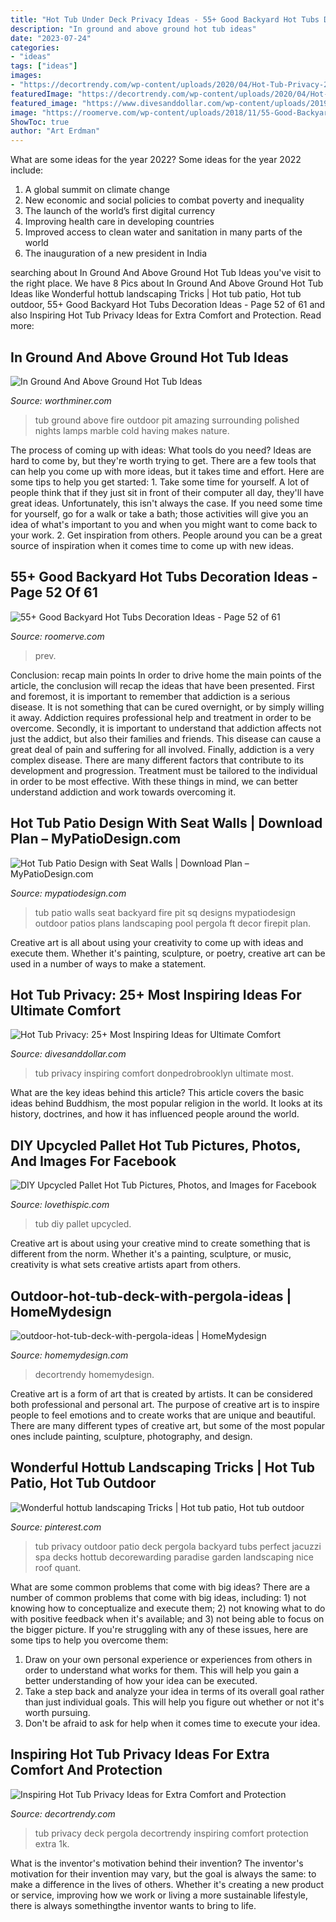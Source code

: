 ```yaml
---
title: "Hot Tub Under Deck Privacy Ideas - 55+ Good Backyard Hot Tubs Decoration Ideas"
description: "In ground and above ground hot tub ideas"
date: "2023-07-24"
categories:
- "ideas"
tags: ["ideas"]
images:
- "https://decortrendy.com/wp-content/uploads/2020/04/Hot-Tub-Privacy-2.jpg"
featuredImage: "https://decortrendy.com/wp-content/uploads/2020/04/Hot-Tub-Privacy-2.jpg"
featured_image: "https://www.divesanddollar.com/wp-content/uploads/2019/07/hot-tub-privacy-16.jpg"
image: "https://roomerve.com/wp-content/uploads/2018/11/55-Good-Backyard-Hot-Tubs-Decoration-Ideas-52.jpg"
ShowToc: true
author: "Art Erdman"
---
```



What are some ideas for the year 2022?
Some ideas for the year 2022 include: 
1. A global summit on climate change 
2. New economic and social policies to combat poverty and inequality 
3. The launch of the world’s first digital currency 
4. Improving health care in developing countries 
5. Improved access to clean water and sanitation in many parts of the world 
6. The inauguration of a new president in India 

	

		
searching about In Ground And Above Ground Hot Tub Ideas you've visit to the right place. We have 8 Pics about In Ground And Above Ground Hot Tub Ideas like Wonderful hottub landscaping Tricks | Hot tub patio, Hot tub outdoor, 55+ Good Backyard Hot Tubs Decoration Ideas - Page 52 of 61 and also Inspiring Hot Tub Privacy Ideas for Extra Comfort and Protection. Read more:
		
    
## In Ground And Above Ground Hot Tub Ideas

<img loading=lazy src="http://www.worthminer.com/wp-content/uploads/2017/07/In-Ground-And-Above-Ground-Hot-Tub-Ideas-3.jpg" onerror="this.onerror=null;this.src='https://tse3.mm.bing.net/th?id=OIP.3swOZW0NUuMjkDJDfCyeFQHaLH&amp;pid=15.1';" alt="In Ground And Above Ground Hot Tub Ideas">

_Source: worthminer.com_

>tub ground above fire outdoor pit amazing surrounding polished nights lamps marble cold having makes nature. 

	

The process of coming up with ideas: What tools do you need?
Ideas are hard to come by, but they're worth trying to get. There are a few tools that can help you come up with more ideas, but it takes time and effort. Here are some tips to help you get started: 1. Take some time for yourself. A lot of people think that if they just sit in front of their computer all day, they'll have great ideas. Unfortunately, this isn't always the case. If you need some time for yourself, go for a walk or take a bath; those activities will give you an idea of what's important to you and when you might want to come back to your work. 2. Get inspiration from others. People around you can be a great source of inspiration when it comes time to come up with new ideas.

    
## 55+ Good Backyard Hot Tubs Decoration Ideas - Page 52 Of 61

<img loading=lazy src="https://roomerve.com/wp-content/uploads/2018/11/55-Good-Backyard-Hot-Tubs-Decoration-Ideas-52.jpg" onerror="this.onerror=null;this.src='https://tse3.mm.bing.net/th?id=OIP.ELkO-xQakprsABDVocjvDgHaE7&amp;pid=15.1';" alt="55+ Good Backyard Hot Tubs Decoration Ideas - Page 52 of 61">

_Source: roomerve.com_

>prev. 

	

Conclusion: recap main points
In order to drive home the main points of the article, the conclusion will recap the ideas that have been presented. First and foremost, it is important to remember that addiction is a serious disease. It is not something that can be cured overnight, or by simply willing it away. Addiction requires professional help and treatment in order to be overcome. Secondly, it is important to understand that addiction affects not just the addict, but also their families and friends. This disease can cause a great deal of pain and suffering for all involved. Finally, addiction is a very complex disease. There are many different factors that contribute to its development and progression. Treatment must be tailored to the individual in order to be most effective. With these things in mind, we can better understand addiction and work towards overcoming it.

    
## Hot Tub Patio Design With Seat Walls | Download Plan – MyPatioDesign.com

<img loading=lazy src="http://cdn.shopify.com/s/files/1/1099/9566/products/Hot-Tub-Patio-Design-with-Seat-Walls-4_grande.jpg?v=1452255412" onerror="this.onerror=null;this.src='https://tse3.mm.bing.net/th?id=OIP.ClbUrMQeeqE0ahyq7BJiRwHaEy&amp;pid=15.1';" alt="Hot Tub Patio Design with Seat Walls | Download Plan – MyPatioDesign.com">

_Source: mypatiodesign.com_

>tub patio walls seat backyard fire pit sq designs mypatiodesign outdoor patios plans landscaping pool pergola ft decor firepit plan. 

	

Creative art is all about using your creativity to come up with ideas and execute them. Whether it's painting, sculpture, or poetry, creative art can be used in a number of ways to make a statement.

    
## Hot Tub Privacy: 25+ Most Inspiring Ideas For Ultimate Comfort

<img loading=lazy src="https://www.divesanddollar.com/wp-content/uploads/2019/07/hot-tub-privacy-16.jpg" onerror="this.onerror=null;this.src='https://tse1.mm.bing.net/th?id=OIP.NDhXhuiJJzY14N1m9K1A-gHaLG&amp;pid=15.1';" alt="Hot Tub Privacy: 25+ Most Inspiring Ideas for Ultimate Comfort">

_Source: divesanddollar.com_

>tub privacy inspiring comfort donpedrobrooklyn ultimate most. 

	

What are the key ideas behind this article?
This article covers the basic ideas behind Buddhism, the most popular religion in the world. It looks at its history, doctrines, and how it has influenced people around the world.

    
## DIY Upcycled Pallet Hot Tub Pictures, Photos, And Images For Facebook

<img loading=lazy src="https://cache.lovethispic.com/uploaded_images/329831-Diy-Upcycled-Pallet-Hot-Tub.jpg" onerror="this.onerror=null;this.src='https://tse3.mm.bing.net/th?id=OIP.wbmC-C01ARGBnXZ-WvaijQHaKS&amp;pid=15.1';" alt="DIY Upcycled Pallet Hot Tub Pictures, Photos, and Images for Facebook">

_Source: lovethispic.com_

>tub diy pallet upcycled. 

	

Creative art is about using your creative mind to create something that is different from the norm. Whether it's a painting, sculpture, or music, creativity is what sets creative artists apart from others.

    
## Outdoor-hot-tub-deck-with-pergola-ideas | HomeMydesign

<img loading=lazy src="https://homemydesign.com/wp-content/uploads/2019/06/outdoor-hot-tub-deck-with-pergola-ideas.jpg" onerror="this.onerror=null;this.src='https://tse3.mm.bing.net/th?id=OIP.L6nDeRGyPMeCJv_inye9RgHaLH&amp;pid=15.1';" alt="outdoor-hot-tub-deck-with-pergola-ideas | HomeMydesign">

_Source: homemydesign.com_

>decortrendy homemydesign. 

	

Creative art is a form of art that is created by artists. It can be considered both professional and personal art. The purpose of creative art is to inspire people to feel emotions and to create works that are unique and beautiful. There are many different types of creative art, but some of the most popular ones include painting, sculpture, photography, and design.

    
## Wonderful Hottub Landscaping Tricks | Hot Tub Patio, Hot Tub Outdoor

<img loading=lazy src="https://i.pinimg.com/736x/94/59/2b/94592bb647ba589f9e659222a0ec4e5c.jpg" onerror="this.onerror=null;this.src='https://tse1.mm.bing.net/th?id=OIP.U4yB6SNHSsWiiXArVOmDOgHaLG&amp;pid=15.1';" alt="Wonderful hottub landscaping Tricks | Hot tub patio, Hot tub outdoor">

_Source: pinterest.com_

>tub privacy outdoor patio deck pergola backyard tubs perfect jacuzzi spa decks hottub decorewarding paradise garden landscaping nice roof quant. 

	

What are some common problems that come with big ideas?
There are a number of common problems that come with big ideas, including: 1) not knowing how to conceptualize and execute them; 2) not knowing what to do with positive feedback when it's available; and 3) not being able to focus on the bigger picture. If you're struggling with any of these issues, here are some tips to help you overcome them: 
1) Draw on your own personal experience or experiences from others in order to understand what works for them. This will help you gain a better understanding of how your idea can be executed. 
2) Take a step back and analyze your idea in terms of its overall goal rather than just individual goals. This will help you figure out whether or not it's worth pursuing. 
3) Don't be afraid to ask for help when it comes time to execute your idea.

    
## Inspiring Hot Tub Privacy Ideas For Extra Comfort And Protection

<img loading=lazy src="https://decortrendy.com/wp-content/uploads/2020/04/Hot-Tub-Privacy-2.jpg" onerror="this.onerror=null;this.src='https://tse4.mm.bing.net/th?id=OIP.ToEDltko_NL44wA1PhpiPgHaLG&amp;pid=15.1';" alt="Inspiring Hot Tub Privacy Ideas for Extra Comfort and Protection">

_Source: decortrendy.com_

>tub privacy deck pergola decortrendy inspiring comfort protection extra 1k. 

	

What is the inventor's motivation behind their invention?
The inventor's motivation for their invention may vary, but the goal is always the same: to make a difference in the lives of others. Whether it's creating a new product or service, improving how we work or living a more sustainable lifestyle, there is always somethingthe inventor wants to bring to life.

